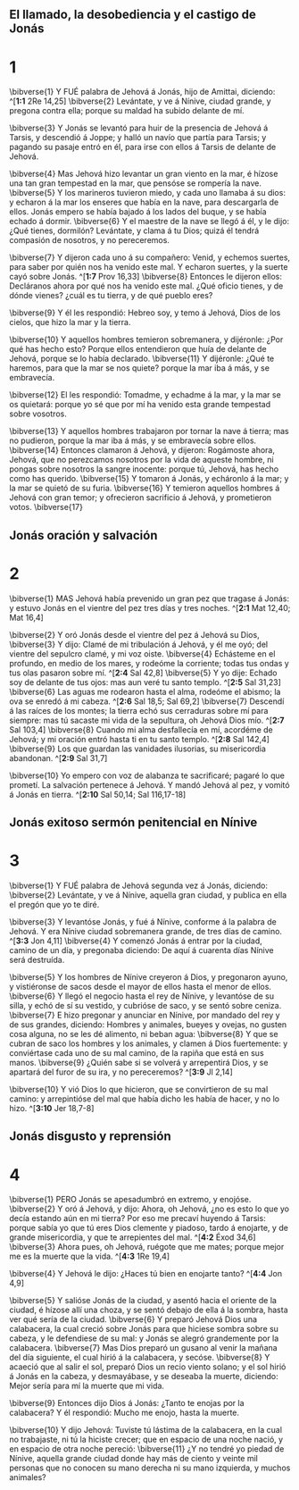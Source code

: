 ## El llamado, la desobediencia y el castigo de Jonás
# 1 
\bibverse{1} Y FUÉ palabra de Jehová á Jonás, hijo de Amittai, diciendo: ^[**1:1** 2Re 14,25] \bibverse{2} Levántate, y ve á Nínive, ciudad grande, y pregona contra ella; porque su maldad ha subido delante de mí. 


\bibverse{3} Y Jonás se levantó para huir de la presencia de Jehová á Tarsis, y descendió á Joppe; y halló un navío que partía para Tarsis; y pagando su pasaje entró en él, para irse con ellos á Tarsis de delante de Jehová. 

\bibverse{4} Mas Jehová hizo levantar un gran viento en la mar, é hízose una tan gran tempestad en la mar, que pensóse se rompería la nave. \bibverse{5} Y los marineros tuvieron miedo, y cada uno llamaba á su dios: y echaron á la mar los enseres que había en la nave, para descargarla de ellos. Jonás empero se había bajado á los lados del buque, y se había echado á dormir. \bibverse{6} Y el maestre de la nave se llegó á él, y le dijo: ¿Qué tienes, dormilón? Levántate, y clama á tu Dios; quizá él tendrá compasión de nosotros, y no pereceremos. 

\bibverse{7} Y dijeron cada uno á su compañero: Venid, y echemos suertes, para saber por quién nos ha venido este mal. Y echaron suertes, y la suerte cayó sobre Jonás. ^[**1:7** Prov 16,33] \bibverse{8} Entonces le dijeron ellos: Decláranos ahora por qué nos ha venido este mal. ¿Qué oficio tienes, y de dónde vienes? ¿cuál es tu tierra, y de qué pueblo eres? 


\bibverse{9} Y él les respondió: Hebreo soy, y temo á Jehová, Dios de los cielos, que hizo la mar y la tierra. 

\bibverse{10} Y aquellos hombres temieron sobremanera, y dijéronle: ¿Por qué has hecho esto? Porque ellos entendieron que huía de delante de Jehová, porque se lo había declarado. \bibverse{11} Y dijéronle: ¿Qué te haremos, para que la mar se nos quiete? porque la mar iba á más, y se embravecía. 

\bibverse{12} El les respondió: Tomadme, y echadme á la mar, y la mar se os quietará: porque yo sé que por mí ha venido esta grande tempestad sobre vosotros. 

\bibverse{13} Y aquellos hombres trabajaron por tornar la nave á tierra; mas no pudieron, porque la mar iba á más, y se embravecía sobre ellos. \bibverse{14} Entonces clamaron á Jehová, y dijeron: Rogámoste ahora, Jehová, que no perezcamos nosotros por la vida de aqueste hombre, ni pongas sobre nosotros la sangre inocente: porque tú, Jehová, has hecho como has querido. \bibverse{15} Y tomaron á Jonás, y echáronlo á la mar; y la mar se quietó de su furia. \bibverse{16} Y temieron aquellos hombres á Jehová con gran temor; y ofrecieron sacrificio á Jehová, y prometieron votos. \bibverse{17} 

## Jonás oración y salvación
# 2 
\bibverse{1} MAS Jehová había prevenido un gran pez que tragase á Jonás: y estuvo Jonás en el vientre del pez tres días y tres noches. ^[**2:1** Mat 12,40; Mat 16,4] 


\bibverse{2} Y oró Jonás desde el vientre del pez á Jehová su Dios, \bibverse{3} Y dijo: Clamé de mi tribulación á Jehová, y él me oyó; del vientre del sepulcro clamé, y mi voz oiste. \bibverse{4} Echásteme en el profundo, en medio de los mares, y rodeóme la corriente; todas tus ondas y tus olas pasaron sobre mí. ^[**2:4** Sal 42,8] \bibverse{5} Y yo dije: Echado soy de delante de tus ojos: mas aun veré tu santo templo. ^[**2:5** Sal 31,23] \bibverse{6} Las aguas me rodearon hasta el alma, rodeóme el abismo; la ova se enredó á mi cabeza. ^[**2:6** Sal 18,5; Sal 69,2] \bibverse{7} Descendí á las raíces de los montes; la tierra echó sus cerraduras sobre mí para siempre: mas tú sacaste mi vida de la sepultura, oh Jehová Dios mío. ^[**2:7** Sal 103,4] \bibverse{8} Cuando mi alma desfallecía en mí, acordéme de Jehová; y mi oración entró hasta ti en tu santo templo. ^[**2:8** Sal 142,4] \bibverse{9} Los que guardan las vanidades ilusorias, su misericordia abandonan. ^[**2:9** Sal 31,7] 
     

\bibverse{10} Yo empero con voz de alabanza te sacrificaré; pagaré lo que prometí. La salvación pertenece á Jehová. Y mandó Jehová al pez, y vomitó á Jonás en tierra. ^[**2:10** Sal 50,14; Sal 116,17-18] 
 

## Jonás exitoso sermón penitencial en Nínive
# 3 
\bibverse{1} Y FUÉ palabra de Jehová segunda vez á Jonás, diciendo: \bibverse{2} Levántate, y ve á Nínive, aquella gran ciudad, y publica en ella el pregón que yo te diré. 

\bibverse{3} Y levantóse Jonás, y fué á Nínive, conforme á la palabra de Jehová. Y era Nínive ciudad sobremanera grande, de tres días de camino. ^[**3:3** Jon 4,11] \bibverse{4} Y comenzó Jonás á entrar por la ciudad, camino de un día, y pregonaba diciendo: De aquí á cuarenta días Nínive será destruída. 


\bibverse{5} Y los hombres de Nínive creyeron á Dios, y pregonaron ayuno, y vistiéronse de sacos desde el mayor de ellos hasta el menor de ellos. \bibverse{6} Y llegó el negocio hasta el rey de Nínive, y levantóse de su silla, y echó de sí su vestido, y cubrióse de saco, y se sentó sobre ceniza. \bibverse{7} E hizo pregonar y anunciar en Nínive, por mandado del rey y de sus grandes, diciendo: Hombres y animales, bueyes y ovejas, no gusten cosa alguna, no se les dé alimento, ni beban agua: \bibverse{8} Y que se cubran de saco los hombres y los animales, y clamen á Dios fuertemente: y conviértase cada uno de su mal camino, de la rapiña que está en sus manos. \bibverse{9} ¿Quién sabe si se volverá y arrepentirá Dios, y se apartará del furor de su ira, y no pereceremos? ^[**3:9** Jl 2,14] 


\bibverse{10} Y vió Dios lo que hicieron, que se convirtieron de su mal camino: y arrepintióse del mal que había dicho les había de hacer, y no lo hizo. ^[**3:10** Jer 18,7-8] 
 

## Jonás disgusto y reprensión
# 4 
\bibverse{1} PERO Jonás se apesadumbró en extremo, y enojóse. \bibverse{2} Y oró á Jehová, y dijo: Ahora, oh Jehová, ¿no es esto lo que yo decía estando aún en mi tierra? Por eso me precaví huyendo á Tarsis: porque sabía yo que tú eres Dios clemente y piadoso, tardo á enojarte, y de grande misericordia, y que te arrepientes del mal. ^[**4:2** Éxod 34,6] \bibverse{3} Ahora pues, oh Jehová, ruégote que me mates; porque mejor me es la muerte que la vida. ^[**4:3** 1Re 19,4] 
 

\bibverse{4} Y Jehová le dijo: ¿Haces tú bien en enojarte tanto? ^[**4:4** Jon 4,9] 


\bibverse{5} Y salióse Jonás de la ciudad, y asentó hacia el oriente de la ciudad, é hízose allí una choza, y se sentó debajo de ella á la sombra, hasta ver qué sería de la ciudad. \bibverse{6} Y preparó Jehová Dios una calabacera, la cual creció sobre Jonás para que hiciese sombra sobre su cabeza, y le defendiese de su mal: y Jonás se alegró grandemente por la calabacera. \bibverse{7} Mas Dios preparó un gusano al venir la mañana del día siguiente, el cual hirió á la calabacera, y secóse. \bibverse{8} Y acaeció que al salir el sol, preparó Dios un recio viento solano; y el sol hirió á Jonás en la cabeza, y desmayábase, y se deseaba la muerte, diciendo: Mejor sería para mí la muerte que mi vida. 

\bibverse{9} Entonces dijo Dios á Jonás: ¿Tanto te enojas por la calabacera? Y él respondió: Mucho me enojo, hasta la muerte. 

\bibverse{10} Y dijo Jehová: Tuviste tú lástima de la calabacera, en la cual no trabajaste, ni tú la hiciste crecer; que en espacio de una noche nació, y en espacio de otra noche pereció: \bibverse{11} ¿Y no tendré yo piedad de Nínive, aquella grande ciudad donde hay más de ciento y veinte mil personas que no conocen su mano derecha ni su mano izquierda, y muchos animales? 